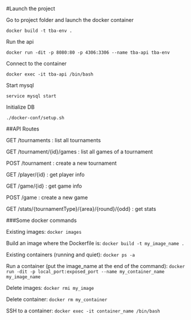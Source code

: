 #Launch the project

Go to project folder and launch the docker container

`docker build -t tba-env .`

Run the api

`docker run -dit -p 8080:80 -p 4306:3306 --name tba-api tba-env`

Connect to the container

`docker exec -it tba-api /bin/bash`

Start mysql

`service mysql start`

Initialize DB

`./docker-conf/setup.sh`

##API Routes

GET /tournaments : list all tournaments

GET /tournament/{id}/games : list all games of a tournament

POST /tournament : create a new tournament

GET /player/{id} : get player info

GET /game/{id} : get game info

POST /game : create a new game

GET /stats/{tournamentType}/{area}/{round}/{odd} : get stats


###Some docker commands

Existing images: `docker images`

Build an image where the Dockerfile is: `docker build -t my_image_name .`

Existing containers (running and quiet): `docker ps -a`

Run a container (put the image_name at the end of the command): `docker run -dit -p local_port:exposed_port --name my_container_name my_image_name`

Delete images: `docker rmi my_image`

Delete container: `docker rm my_container`

SSH to a container: `docker exec -it container_name /bin/bash`